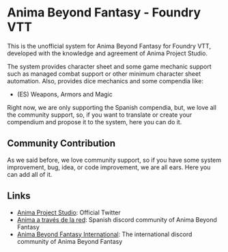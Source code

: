 # Anima Beyond Fantasy - Foundry VTT

This is the unofficial system for Anima Beyond Fantasy for Foundry VTT, developed with the knowledge and agreement of Anima Project Studio.

The system provides character sheet and some game mechanic support such as managed combat support or other minimum character sheet automation. Also, provides dice mechanics and some compendia like:

- (ES) Weapons, Armors and Magic

Right now, we are only supporting the Spanish compendia, but, we love all the community support, so, if you want to translate or create your compendium and propose it to the system, here you can do it.

## Community Contribution

As we said before, we love community support, so if you have some system improvement, bug, idea, or code improvement, we are all ears. Here you can add all of it.

## Links

- [Anima Project Studio](https://twitter.com/animaps): Official Twitter
- [Anima a través de la red](https://discord.gg/GK58q7a): Spanish discord community of Anima Beyond Fantasy
- [Anima Beyond Fantasy International](https://discord.gg/Avt8ebP): The international discord community of Anima Beyond Fantasy
